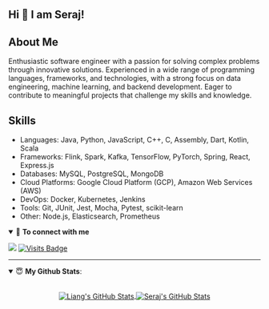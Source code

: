 ## Hi 👋 I am Seraj! 

## About Me
Enthusiastic software engineer with a passion for solving complex problems through innovative solutions. Experienced in a wide range of programming languages, frameworks, and technologies, with a strong focus on data engineering, machine learning, and backend development. Eager to contribute to meaningful projects that challenge my skills and knowledge.

## Skills
- Languages: Java, Python, JavaScript, C++, C, Assembly, Dart, Kotlin, Scala
- Frameworks: Flink, Spark, Kafka, TensorFlow, PyTorch, Spring, React, Express.js
- Databases: MySQL, PostgreSQL, MongoDB
- Cloud Platforms: Google Cloud Platform (GCP), Amazon Web Services (AWS)
- DevOps: Docker, Kubernetes, Jenkins
- Tools: Git, JUnit, Jest, Mocha, Pytest, scikit-learn
- Other: Node.js, Elasticsearch, Prometheus

<details open>
<summary>🤝 <b>To connect with me</b></summary>

<p align = "center">
 
[<img src="https://img.shields.io/badge/linkedin-%230077B5.svg?&style=for-the-badge&logo=linkedin&logoColor=white" />](https://www.linkedin.com/in/serajabosabbah/)
[![Visits Badge](https://badges.pufler.dev/visits/serajsas/serajsas?style=for-the-badge)](https://github.com/serajsas/serajsas)

</p>

</details>

---

<details open>
 <summary> 😇 <b>My Github Stats</b>: </summary>

<br>

<p align = "center">
  <a href="https://github.com/StuffByLiang/stuffbyliang">
  <img align="center" src="https://github-readme-stats.vercel.app/api/top-langs/?username=serajsas&hide=html,css&title_color=ffffff&text_color=c9cacc&icon_color=eec643&bg_color=1d1f21&exclude_repo=krunker_idle_bot,Image-Pixelizer,reddit_clone&layout=compact&langs_count=7" alt="Liang's GitHub Stats" />
</a>
<a href="https://github.com/serajsas/serajsas">
  <img align="center" src="https://github-readme-stats.vercel.app/api?username=serajsas&hide-title=true&show_icons=true&line_height=27&count_private=true&title_color=ffffff&text_color=c9cacc&icon_color=eec643&bg_color=1d1f21" alt="Seraj's GitHub Stats" />
</a>
</p>

</details>

